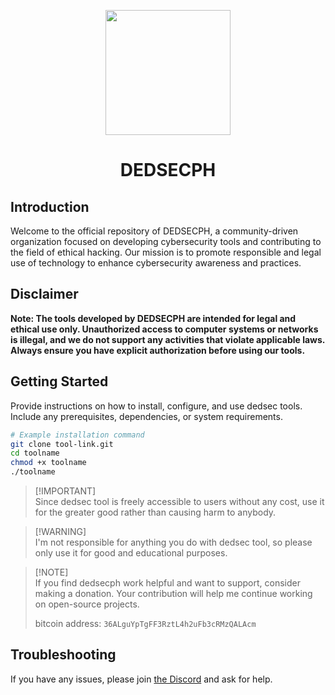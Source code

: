 
<p align="center">
<img src="https://cdn-icons-png.flaticon.com/512/7464/7464179.png", width="200", height="200">
</p>

<h1 align="center"> DEDSECPH </h1>

## Introduction

Welcome to the official repository of DEDSECPH, a community-driven organization focused on developing cybersecurity tools and contributing to the field of ethical hacking. Our mission is to promote responsible and legal use of technology to enhance cybersecurity awareness and practices.

## Disclaimer

**Note: The tools developed by DEDSECPH are intended for legal and ethical use only. Unauthorized access to computer systems or networks is illegal, and we do not support any activities that violate applicable laws. Always ensure you have explicit authorization before using our tools.**

## Getting Started

Provide instructions on how to install, configure, and use dedsec tools. Include any prerequisites, dependencies, or system requirements.

```bash
# Example installation command
git clone tool-link.git
cd toolname
chmod +x toolname
./toolname
```

> [!IMPORTANT]\
> Since dedsec tool is freely accessible to users without any cost, use it for the greater good rather than causing harm to anybody.

> [!WARNING]\
> I'm not responsible for anything you do with dedsec tool, so please only use it for good and educational purposes. 

> [!NOTE]\
> If you find dedsecph work helpful and want to support, consider making a donation. Your contribution will help me continue working on open-source projects.
> 
> bitcoin address: ` 36ALguYpTgFF3RztL4h2uFb3cRMzQALAcm `
## Troubleshooting
If you have any issues, please join [the Discord](https://discord.com/invite/Swf8DvqRdp) and ask for help.
